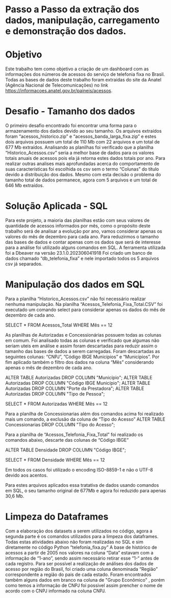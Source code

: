 # Passo a Passo da extração dos dados, manipulação, carregamento e demonstração dos dados.

# Objetivo
Este trabalho tem como objetivo a criação de um dashboard com as informações dos números de acessos do serviço de telefonia fixa no Brasil.
Todas as bases de dados deste trabalho foram extraídas do site da Anatel (Agência Nacional de Telecomunicações) no link https://informacoes.anatel.gov.br/paineis/acessos.

# Desafio - Tamanho dos dados
O primeiro desafio encontrado foi encontrar uma forma para o armazenamento dos dados devido ao seu tamanho. Os arquivos extraídos foram “acessos_historico.zip” e “acessos_banda_larga_fixa.zip” e estes dois arquivos possuem um total de 110 Mb com 22 arquivos e um total de 677 Mb extraídos.
Analisando as planilhas foi verificado que a planilha “Historico_Acessos.csv” seria a melhor base de dados para os valores totais anuais de acessos pois ela já retorna estes dados totais por ano.
Para realizar outras analises mais aprofundadas acerca do comportamento de suas características foi escolhida os csv sem o termo “Colunas” do título devido a distribuição dos dados. Mesmo com esta decisão o problema do tamanho total de dados permanece, agora com 5 arquivos e um total de 646 Mb extraídos.

# Solução Aplicada - SQL
Para este projeto, a maioria das planilhas estão com seus valores de quantidade de acessos informados por mês, como o propósito deste trabalho será de analisar a evolução por ano, vamos considerar apenas os valores do mês de dezembro para cada ano.
Para reduzirmos o tamanho das bases de dados e contar apenas com os dados que será de interesse para a análise foi utilizado alguns comandos em SQL.
A ferramenta utilizada foi a Dbeaver na versão 23.1.0.202306041918
Foi criado um banco de dados chamado “db_telefonia_fixa” e nele importado todos os 5 arquivos csv já separados.

# Manipulação dos dados em SQL
Para a planilha “Historico_Acessos.csv” não foi necessário realizar nenhuma manipulação. 
Na planilha “Acessos_Telefonia_Fixa_Total.CSV” foi executado um comando select para considerar apenas os dados do mês de dezembro de cada ano.

SELECT * 
FROM Acessos_Total 
WHERE Mês == 12

As planilhas de Autorizadas e Concessionárias possuem todas as colunas em comum. Foi analisado todas as colunas e verificado que algumas não seriam uteis em análise e assim foram descartadas para reduzir assim o tamanho das bases de dados a serem carregadas.
Foram descartadas as seguintes colunas: “CNPJ”, ”Código IBGE Municípios” e “Municípios”. Por fim aplicado também o filtro dos dados na coluna “Mês” considerando apenas o mês de dezembro de cada ano.

ALTER TABLE Autorizadas 
DROP COLUMN "Município";
ALTER TABLE Autorizadas
DROP COLUMN "Código IBGE Município";
ALTER TABLE Autorizadas
DROP COLUMN "Porte da Prestadora";
ALTER TABLE Autorizadas
DROP COLUMN "Tipo de Pessoa";

SELECT * 
FROM Autorizadas
WHERE Mês == 12

Para a planilha de Concessionarias além dos comandos acima foi realizado mais um comando, a exclusão da coluna de “Tipo do Acesso”
ALTER TABLE Concessionarias
DROP COLUMN "Tipo do Acesso";

Para a planilha de “Acessos_Telefonia_Fixa_Total” foi realizado os comandos abaixo, descarte das colunas de “Código IBGE”

ALTER TABLE Densidade 
DROP COLUMN "Código IBGE";

SELECT * 
FROM Densidade
WHERE Mês == 12

Em todos os casos foi utilizado o encoding ISO-8859-1 e não o UTF-8 devido aos acentos.

Para estes arquivos aplicados essa tratativa de dados usando comandos em SQL, o seu tamanho original de 677Mb e agora foi reduzido para apenas 30,6 Mb.

# Limpeza do Dataframes

Com a elaboração dos datasets a serem utilizados no código, agora a segunda parte é os comandos utilizados para a limpeza dos dataframes. Todas estas atividades abaixo não foram realizadas no SQL e sim diretamente no código Python “telefonia_fixa.py”
A base de histórico de acessos a partir de 2005 nos valores na coluna “Data” estavam com a informação de “1-ano”, sendo assim necessário retirar esse “1-“ antes de cada registro.
Para ser possível a realização de análises dos dados de acesso por região do Brasil, foi criado uma coluna denominada “Região” correspondente a região do pais de cada estado.
Foram encontrados também alguns dados em branco na coluna de "Grupo Econômico" , porém como temos a informação de CNPJ foi possivel assim prencher o nome de acordo com o CNPJ informado na coluna CNPJ.
